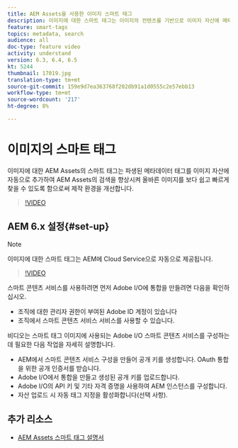 ```yaml
---
title: AEM Assets을 사용한 이미지 스마트 태그
description: 이미지에 대한 스마트 태그는 이미지의 컨텐츠를 기반으로 이미지 자산에 메타데이터 태그를 자동으로 지능적으로 추가하여 AEM 검색 기능을 향상시킵니다.
feature: smart-tags
topics: metadata, search
audience: all
doc-type: feature video
activity: understand
version: 6.3, 6.4, 6.5
kt: 5244
thumbnail: 17019.jpg
translation-type: tm+mt
source-git-commit: 159e9d7ea363768f202db91a1d0555c2e57ebb13
workflow-type: tm+mt
source-wordcount: '217'
ht-degree: 8%

---
```



# 이미지의 스마트 태그

이미지에 대한 AEM Assets의 스마트 태그는 파생된 메타데이터 태그를 이미지 자산에 자동으로 추가하여 AEM Assets의 검색을 향상시켜 올바른 이미지를 보다 쉽고 빠르게 찾을 수 있도록 함으로써 제작 환경을 개선합니다.

>[!VIDEO](https://video.tv.adobe.com/v/17019/?quality=12&learn=on)

## AEM 6.x 설정{#set-up}

>[!NOTE]
> 이미지에 대한 스마트 태그는 AEM에 Cloud Service으로 자동으로 제공됩니다.

>[!VIDEO](https://video.tv.adobe.com/v/17023/?quality=12&learn=on)

스마트 콘텐츠 서비스를 사용하려면 먼저 Adobe I/O에 통합을 만들려면 다음을 확인하십시오.

* 조직에 대한 관리자 권한이 부여된 Adobe ID 계정이 있습니다
* 조직에서 스마트 콘텐츠 서비스 서비스를 사용할 수 있습니다.

비디오는 스마트 태그 이미지에 사용되는 Adobe I/O 스마트 콘텐츠 서비스를 구성하는 데 필요한 다음 작업을 자세히 설명합니다.

* AEM에서 스마트 콘텐츠 서비스 구성을 만들어 공개 키를 생성합니다. OAuth 통합을 위한 공개 인증서를 받습니다.
* Adobe I/O에서 통합을 만들고 생성된 공개 키를 업로드합니다.
* Adobe I/O의 API 키 및 기타 자격 증명을 사용하여 AEM 인스턴스를 구성합니다.
* 자산 업로드 시 자동 태그 지정을 활성화합니다(선택 사항).

## 추가 리소스

* [AEM Assets 스마트 태그 설명서](https://helpx.adobe.com/experience-manager/6-3/assets/using/touch-ui-smart-tags.html)
